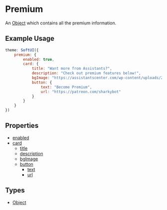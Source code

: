 # Premium
An [Object](https://developer.mozilla.org/en-US/docs/Web/JavaScript/Reference/Global_Objects/Object) which contains all the premium information.

## Example Usage
```js
theme: SoftUI({
    premium: {
        enabled: true,
        card: {
            title: "Want more from Assistants?",
            description: "Check out premium features below!",
            bgImage: "https://assistantscenter.com/wp-content/uploads/2021/11/cropped-cropped-logov6.png",
            button: {
                text: "Become Premium",
                url: "https://patreon.com/sharkybot"
            }
        }
    }
})
```

## Properties
* [enabled](/docs/premium/enabled)
* [card](/docs/premium/card/)
  * [title](/docs/premium/card/title)
  * [description](/docs/premium/card/description)
  * [bgImage](/docs/premium/card/bgImage)
  * [button](/docs/premium/card/button/)
    * [text](/docs/premium/card/button/text)
    * [url](/docs/premium/card/button/url)

## Types
- [Object](https://developer.mozilla.org/en-US/docs/Web/JavaScript/Reference/Global_Objects/Object)